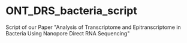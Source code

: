 # ONT_DRS_bacteria_script
Script of our Paper "Analysis of Transcriptome and Epitranscriptome in Bacteria  Using Nanopore Direct RNA Sequencing"

